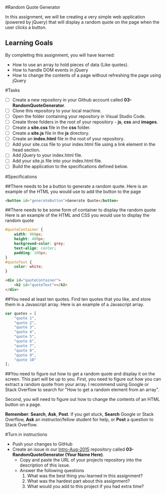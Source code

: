 #Random Quote Generator

In this assignment, we will be creating a very simple web application (powered by jQuery) that will display a random quote on the page when the user clicks a button.

## Learning Goals
By completing this assignment, you will have learned: 

* How to use an array to hold pieces of data (Like quotes).
* How to handle DOM events in jQuery
* How to change the contents of a page without refreshing the page using jQuery

#Tasks
* [ ] Create a new repository in your Github account called **03-RandomQuoteGenerator**.
* [ ] Clone this repository to your local machine.
* [ ] Open the folder containing your repository in Visual Studio Code.
* [ ] Create three folders in the root of your repository - **js**, **css** and **images**.
* [ ] Create a **site.css** file in the **css** folder.
* [ ] Create a **site.js** file in the **js** directory.
* [ ] Create an **index.html** file in the root of your repository.
* [ ] Add your site.css file to your index.html file using a link element in the head section.
* [ ] Add jQuery to your index.html file.
* [ ] Add your site.js file into your index.html file.
* [ ] Build the application to the specifications defined below.

#Specifications

##There needs to be a button to generate a random quote.
Here is an example of the HTML you would use to add the button to the page

```html
<button id="generateButton">Generate Quote</button>
``` 

##There needs to be some form of container to display the random quote
Here is an example of the HTML and CSS you would use to display the random quote


```css
#quoteContainer {
	width: 960px;
	height: 400px;
	background-color: grey;
	text-align: center;
	padding: 100px;
}
#quoteText {
	color: white;	
}
```
```html
<div id="quoteContainer">
	<h2 id="quoteText"></h2>
</div>
```

##You need at least ten quotes.
Find ten quotes that you like, and store them in a Javascript array. Here is an example of a Javascript array.

```js
var quotes = [
	"quote 1",
	"quote 2",
	"quote 3",
	"quote 4",
	"quote 5",
	"quote 6",
	"quote 7",
	"quote 8",
	"quote 9",
	"quote 10"	
];
```

##You need to figure out how to get a random quote and display it on the screen.
This part will be up to you. First, you need to figure out how you can extract a random quote from your array.
I recommend using Google or Stack Overflow to search for "How to get a random element from an array".

Second, you will need to figure out how to change the contents of an HTML button on a page.

**Remember**: **Search**, **Ask**, **Post**. If you get stuck, **Search** Google or Stack Overflow, **Ask** an instructor/fellow student for help, or **Post** a question to Stack Overflow.


#Turn in instructions

* Push your changes to GitHub 
* Create an issue in our [Intro-Aug-2015](https://github.com/OriginCodeAcademy/Intro-Aug-2015) repository called **03-RandomQuoteGenerator (Your Name Here)**.
	* Copy and paste the URL of your projects repository into the description of this issue.
	* Answer the following questions
		1. What was the best thing you learned in this assignment?
		2. What was the hardest part about this assignment?
		3. What would you add to this project if you had extra time?